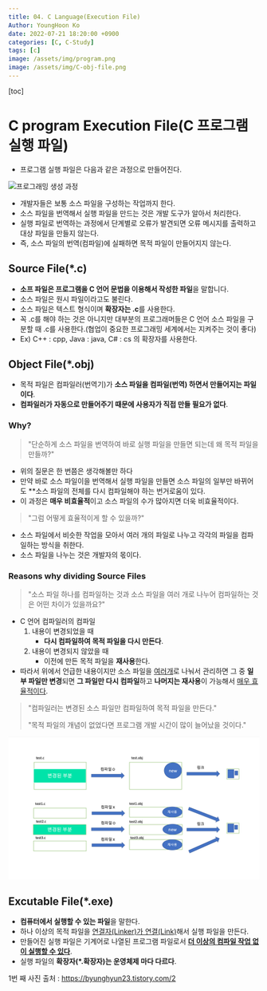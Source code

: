 ```yaml
---
title: 04. C Language(Execution File)
Author: YoungHoon Ko
date: 2022-07-21 18:20:00 +0900
categories: [C, C-Study]
tags: [c]
image: /assets/img/program.png
image: /assets/img/C-obj-file.png
---
```


[toc]

# C program Execution File(C 프로그램 실행 파일)

- 프로그램 실행 파일은 다음과 같은 과정으로 만들어진다.

![프로그래밍 생성 과정](/assets/img/program.png)

- 개발자들은 보통 소스 파일을 구성하는 작업까지 한다.
- 소스 파일을 번역해서 실행 파일을 만드는 것은 개발 도구가 알아서 처리한다.
- 실행 파일로 번역하는 과정에서 단계별로 오류가 발견되면 오류 메시지를 출력하고 대상 파일을 만들지 않는다.
- 즉, 소스 파일의 번역(컴파일)에 실패하면 목적 파일이 만들어지지 않는다.

## Source File(*.c)

- **소프 파일은 프로그램을 C 언어 문법을 이용해서 작성한 파일**을 말합니다.
- 소스 파일은 원시 파일이라고도 불린다.
- 소스 파일은 텍스트 형식이며 **확장자는 .c**를 사용한다.
- 꼭 .c를 해야 하는 것은  아니지만 대부분의 프로그래머들은  C 언어 소스 파일을 구분할 때 .c를 사용한다.(협업이 중요한 프로그래밍 세계에서는 지켜주는 것이 좋다)
- Ex) C++ : cpp,  Java : java, C# : cs 의 확장자를 사용한다.

## Object File(*.obj)

- 목적 파일은 컴파일러(번역기)가 **소스 파일을 컴파일(번역) 하면서 만들어지는 파일이다**.
- **컴파일러가 자동으로 만들어주기 때문에 사용자가 직접 만들 필요가 없다**.

### Why?

> "단순하게 소스 파일을 번역하여 바로 실행 파일을 만들면 되는데 왜 목적 파일을 만들까?"

- 위의 질문은 한 번쯤은 생각해볼만 하다
- 만약 바로 소스 파일이을 번역해서 실행 파일을 만들면 소스 파일의 일부만 바뀌어도 **소스 파일의 전체를 다시 컴파일해야 하는 번거로움이 있다.
- 이 과정은 **매우 비효율적**이고 소스 파일의 수가 많아지면 더욱 비효율적이다.

> "그럼 어떻게 효율적이게 할 수 있을까?"

- 소스 파일에서 비슷한 작업을 모아서 여러 개의 파일로 나누고 각각의 파일을 컴파일하는 방식을 취한다.
- 소스 파일을 나누는 것은 개발자의 몫이다.

### Reasons why dividing Source Files

> "소스 파일 하나를 컴파일하는 것과 소스 파일을 여러 개로 나누어 컴파일하는 것은 어떤 차이가 있을까요?"

- C 언어 컴파일러의 컴파일
  1. 내용이 변경되었을 때
     - **다시 컴파일하여 목적 파일을 다시 만든다**.
  2. 내용이 변경되지 않았을 때
     - 이전에 만든 목적 파일을 **재사용**한다.
- 따라서 위에서 언급한 내용이지만 소스 파일을 <u>여러개</u>로 나눠서 관리하면 그 중 **일부 파일만 변경**되면 **그 파일만 다시 컴파일**하고 **나머지는 재사용**이 가능해서 <u>매우 효율적이다</u>.

> "컴파일러는 변경된 소스 파일만 컴파일하여 목적 파일을 만든다."
>
> "목적 파일의 개념이 없었다면 프로그램 개발 시간이 많이 늘어났을 것이다."

![C 언어 목적 파일의 역할](/assets/img/C-obj-file.png)

## Excutable File(*.exe)

- **컴퓨터에서 실행할 수 있는 파일**을 말한다.
- 하나 이상의 목적 파일을 <u>연결자(Linker)가 연결(Link)</u>해서 실행 파일을 만든다.
- 만들어진 실행 파일은 기계어로 나열된 프로그램 파일로서 <u>**더 이상의 컴파일 작업 없이 실행할 수 있다**</u>.
- 실행 파일의 **확장자(*.확장자)는 운영체제 마다 다르다**.





1번 째 사진 출처 : <https://byunghyun23.tistory.com/2>